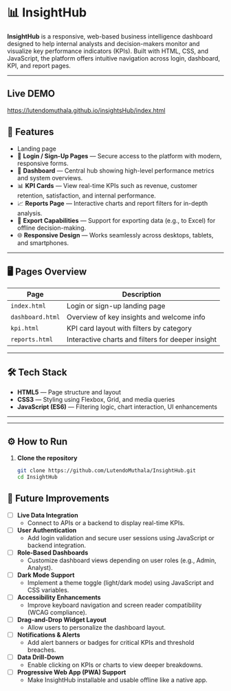 # 📊 InsightHub

**InsightHub** is a responsive, web-based business intelligence dashboard designed to help internal analysts and decision-makers monitor and visualize key performance indicators (KPIs). Built with HTML, CSS, and JavaScript, the platform offers intuitive navigation across login, dashboard, KPI, and report pages.

---
## Live DEMO
 https://lutendomuthala.github.io/insightsHub/index.html
## 🚀 Features
 - Landing page
- 🔐 **Login / Sign-Up Pages** — Secure access to the platform with modern, responsive forms.
- 🧭 **Dashboard** — Central hub showing high-level performance metrics and system overviews.
- 📊 **KPI Cards** — View real-time KPIs such as revenue, customer retention, satisfaction, and internal performance.
- 📈 **Reports Page** — Interactive charts and report filters for in-depth analysis.
- 📂 **Export Capabilities** — Support for exporting data (e.g., to Excel) for offline decision-making.
- 🌐 **Responsive Design** — Works seamlessly across desktops, tablets, and smartphones.

---

## 🖥️ Pages Overview

| Page          | Description                                      |
|---------------|--------------------------------------------------|
| `index.html`  | Login or sign-up landing page                    |
| `dashboard.html` | Overview of key insights and welcome info    |
| `kpi.html`    | KPI card layout with filters by category         |
| `reports.html`| Interactive charts and filters for deeper insight|

---

## 🛠️ Tech Stack

- **HTML5** — Page structure and layout
- **CSS3** — Styling using Flexbox, Grid, and media queries
- **JavaScript (ES6)** — Filtering logic, chart interaction, UI enhancements

---


---

## ⚙️ How to Run

1. **Clone the repository**
   ```bash
   git clone https://github.com/LutendoMuthala/InsightHub.git
   cd InsightHub


## 📌 Future Improvements

- [ ] **Live Data Integration**
  - Connect to APIs or a backend to display real-time KPIs.
- [ ] **User Authentication**
  - Add login validation and secure user sessions using JavaScript or backend integration.
- [ ] **Role-Based Dashboards**
  - Customize dashboard views depending on user roles (e.g., Admin, Analyst).
- [ ] **Dark Mode Support**
  - Implement a theme toggle (light/dark mode) using JavaScript and CSS variables.
- [ ] **Accessibility Enhancements**
  - Improve keyboard navigation and screen reader compatibility (WCAG compliance).
- [ ] **Drag-and-Drop Widget Layout**
  - Allow users to personalize the dashboard layout.
- [ ] **Notifications & Alerts**
  - Add alert banners or badges for critical KPIs and threshold breaches.
- [ ] **Data Drill-Down**
  - Enable clicking on KPIs or charts to view deeper breakdowns.
- [ ] **Progressive Web App (PWA) Support**
  - Make InsightHub installable and usable offline like a native app.

